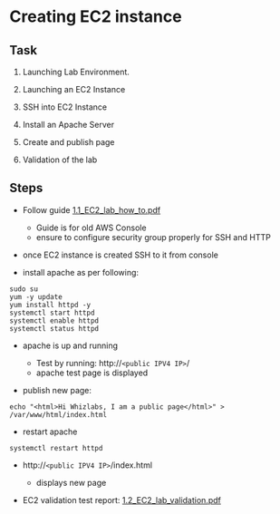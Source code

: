 
# Creating EC2 instance

## Task

 
1. Launching Lab Environment.

2. Launching an EC2 Instance

3. SSH into EC2 Instance

4. Install an Apache Server

5. Create and publish page

6. Validation of the lab

## Steps

- Follow guide [1.1_EC2_lab_how_to.pdf](1.1_EC2_lab_how_to.pdf)
  - Guide is for old AWS Console
  - ensure to configure security group properly for SSH and HTTP

- once EC2 instance is created SSH to it from console
- install apache as per following:
```text
sudo su
yum -y update
yum install httpd -y
systemctl start httpd
systemctl enable httpd
systemctl status httpd
```

- apache is up and running 
  - Test by running: http://`<public IPV4 IP>`/
  - apache test page is displayed

- publish new page:
```text
echo "<html>Hi Whizlabs, I am a public page</html>" > /var/www/html/index.html
```
- restart apache
```text
systemctl restart httpd
```
- http://`<public IPV4 IP>`/index.html 
  - displays new page 

- EC2 validation test report: [1.2_EC2_lab_validation.pdf](1.2_EC2_lab_validation.pdf)